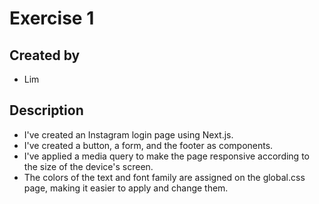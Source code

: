 # Exercise 1

## Created by 
- Lim

## Description
- I've created an Instagram login page using Next.js.
- I've created a button, a form, and the footer as components.
- I've applied a media query to make the page responsive according to the size of the device's screen.
- The colors of the text and font family are assigned on the global.css page, making it easier to apply and change them.